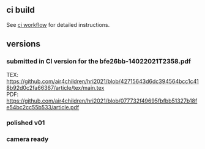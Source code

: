 
## ci build 
See [ci workflow](https://github.com/free-cortex/framework/tree/main/workflow) for detailed instructions.

## versions

### submitted in CI version for the bfe26bb-14022021T2358.pdf
TEX: https://github.com/air4children/hri2021/blob/42715643d6dc394564bcc1c418b92d0c2fa66367/article/tex/main.tex     
PDF: https://github.com/air4children/hri2021/blob/077732f49695fbfbb51327b18fe54bc2cc55b533/article.pdf    

### polished v01

### camera ready

 
